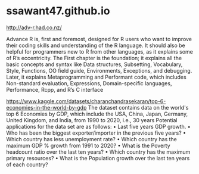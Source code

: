 # ssawant47.github.io
http://adv-r.had.co.nz/


Advance R is, first and foremost, designed for R users who want to improve their coding skills and understanding of the R language. It should also be helpful for programmers new to R from other languages, as it explains some of R’s eccentricity. 
The First chapter is the foundation; it explains all the basic concepts and syntax like Data structures, Subsetting, Vocabulary, Style, Functions, OO field guide, Environments, Exceptions, and debugging. Later, it explains Metaprogramming and Performant code, which includes Non-standard evaluation, Expressions, Domain-specific languages, Performance, Rcpp, and R’s C interface


https://www.kaggle.com/datasets/charanchandrasekaran/top-6-economies-in-the-world-by-gdp
The dataset contains data on the world's top 6 Economies by GDP, which include the USA, China, Japan, Germany, United Kingdom, and India, from 1990 to 2020, i.e., 30 years
Potential applications for the data set are as follows:
•	Last five years GDP growth.
•	Who has been the biggest exporter/importer in the previous five years?
•	Which country has less unemployment rate?
•	Which country has the maximum GDP % growth from 1991 to 2020?
•	What is the Poverty headcount ratio over the last ten years?
•	Which country has the maximum primary resources?
•	What is the Population growth over the last ten years of each country?
